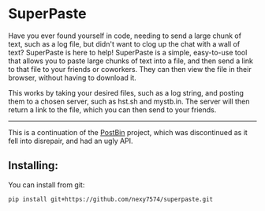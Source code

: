 # SuperPaste

Have you ever found yourself in code, needing to send a large chunk of text, such as a log file, but didn't want to
clog up the chat with a wall of text? SuperPaste is here to help! SuperPaste is a simple, easy-to-use tool that allows
you to paste large chunks of text into a file, and then send a link to that file to your friends or coworkers. They can
then view the file in their browser, without having to download it.

This works by taking your desired files, such as a log string, and posting them to a chosen server, such as hst.sh
and mystb.in. The server will then return a link to the file, which you can then send to your friends.

---

This is a continuation of the [PostBin](https://github.com/dragdev-studios/PostBin) project, which was discontinued as
it fell into disrepair, and had an ugly API.

## Installing:

You can install from git:

```bash
pip install git+https://github.com/nexy7574/superpaste.git
```
